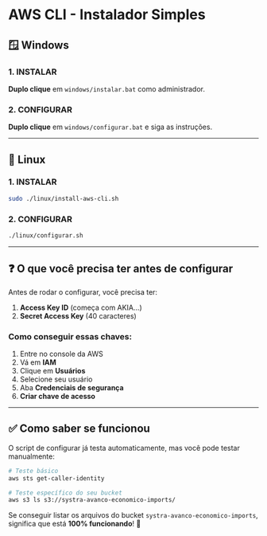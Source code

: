# AWS CLI - Instalador Simples

## 🪟 Windows

### 1. INSTALAR
**Duplo clique** em `windows/instalar.bat` como administrador.

### 2. CONFIGURAR  
**Duplo clique** em `windows/configurar.bat` e siga as instruções.

---

## 🐧 Linux

### 1. INSTALAR
```bash
sudo ./linux/install-aws-cli.sh
```

### 2. CONFIGURAR
```bash
./linux/configurar.sh
```

---

## ❓ O que você precisa ter antes de configurar

Antes de rodar o configurar, você precisa ter:

1. **Access Key ID** (começa com AKIA...)
2. **Secret Access Key** (40 caracteres)

### Como conseguir essas chaves:
1. Entre no console da AWS
2. Vá em **IAM** 
3. Clique em **Usuários**
4. Selecione seu usuário
5. Aba **Credenciais de segurança**
6. **Criar chave de acesso**

---

## ✅ Como saber se funcionou

O script de configurar já testa automaticamente, mas você pode testar manualmente:

```bash
# Teste básico
aws sts get-caller-identity

# Teste específico do seu bucket
aws s3 ls s3://systra-avanco-economico-imports/
```

Se conseguir listar os arquivos do bucket `systra-avanco-economico-imports`, significa que está **100% funcionando**! 🎉
